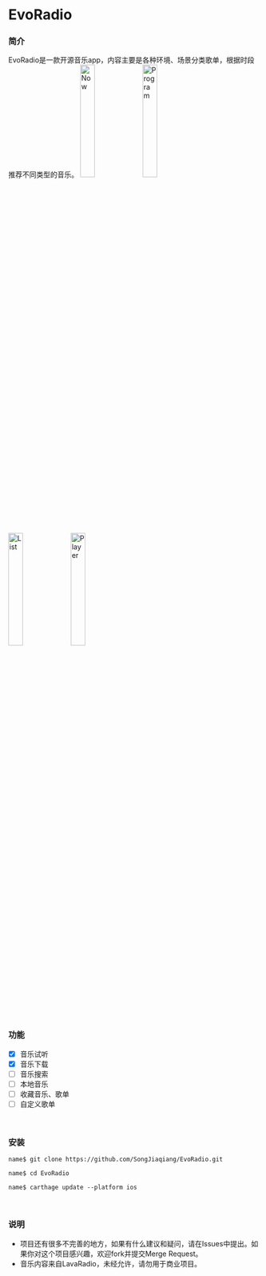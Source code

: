 # EvoRadio
### 简介
EvoRadio是一款开源音乐app，内容主要是各种环境、场景分类歌单，根据时段推荐不同类型的音乐。
<img alt="Now" src="https://raw.githubusercontent.com/SongJiaqiang/EvoRadio/master/screenshots/v0.2/01-Now.png" width="24%" />
<img alt="Program" src="https://raw.githubusercontent.com/SongJiaqiang/EvoRadio/master/screenshots/v0.2/02-Programs.png" width="24%" />
<img alt="List" src="https://raw.githubusercontent.com/SongJiaqiang/EvoRadio/master/screenshots/v0.2/03-Songs.png" width="24%" />
<img alt="Player" src="https://raw.githubusercontent.com/SongJiaqiang/EvoRadio/master/screenshots/v0.2/04-Player.png" width="24%" />

<br/>

### 功能
* [x] 音乐试听
* [x] 音乐下载
* [ ] 音乐搜索
* [ ] 本地音乐
* [ ] 收藏音乐、歌单
* [ ] 自定义歌单

<br/>

### 安装
```
name$ git clone https://github.com/SongJiaqiang/EvoRadio.git

name$ cd EvoRadio

name$ carthage update --platform ios

```

<br/>

### 说明
* 项目还有很多不完善的地方，如果有什么建议和疑问，请在Issues中提出。如果你对这个项目感兴趣，欢迎fork并提交Merge Request。
* 音乐内容来自LavaRadio，未经允许，请勿用于商业项目。
<br/>
<br/>


